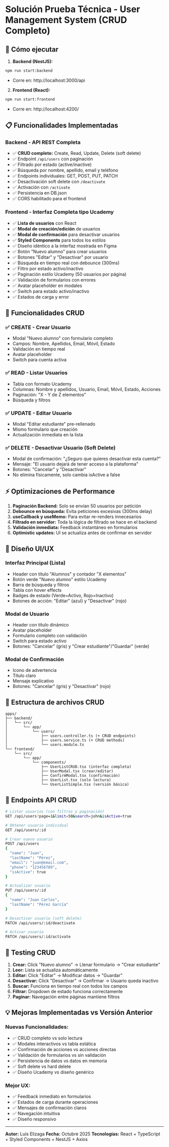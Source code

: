 # Solución Prueba Técnica - User Management System (CRUD Completo)

## 🚀 Cómo ejecutar

1. **Backend (NestJS):**
```bash
npm run start:backend
```
- Corre en: http://localhost:3000/api

2. **Frontend (React):**
```bash
npm run start:frontend
```
- Corre en: http://localhost:4200/

## 📋 Funcionalidades Implementadas

### Backend - API REST Completa
- ✅ **CRUD completo:** Create, Read, Update, Delete (soft delete)
- ✅ Endpoint `/api/users` con paginación
- ✅ Filtrado por estado (active/inactive)
- ✅ Búsqueda por nombre, apellido, email y teléfono
- ✅ Endpoints individuales: GET, POST, PUT, PATCH
- ✅ Desactivación soft delete con `/deactivate`
- ✅ Activación con `/activate`
- ✅ Persistencia en DB.json
- ✅ CORS habilitado para el frontend

### Frontend - Interfaz Completa tipo Ucademy
- ✅ **Lista de usuarios** con React
- ✅ **Modal de creación/edición** de usuarios
- ✅ **Modal de confirmación** para desactivar usuarios
- ✅ **Styled Components** para todos los estilos
- ✅ Diseño idéntico a la interfaz mostrada en Figma
- ✅ Botón "Nuevo alumno" para crear usuarios
- ✅ Botones "Editar" y "Desactivar" por usuario
- ✅ Búsqueda en tiempo real con debounce (300ms)
- ✅ Filtro por estado activo/inactivo
- ✅ Paginación estilo Ucademy (50 usuarios por página)
- ✅ Validación de formularios con errores
- ✅ Avatar placeholder en modales
- ✅ Switch para estado activo/inactivo
- ✅ Estados de carga y error

## 🔧 Funcionalidades CRUD

### ✅ CREATE - Crear Usuario
- Modal "Nuevo alumno" con formulario completo
- Campos: Nombre, Apellidos, Email, Móvil, Estado
- Validación en tiempo real
- Avatar placeholder
- Switch para cuenta activa

### ✅ READ - Listar Usuarios
- Tabla con formato Ucademy
- Columnas: Nombre y apellidos, Usuario, Email, Móvil, Estado, Acciones
- Paginación: "X - Y de Z elementos"
- Búsqueda y filtros

### ✅ UPDATE - Editar Usuario
- Modal "Editar estudiante" pre-rellenado
- Mismo formulario que creación
- Actualización inmediata en la lista

### ✅ DELETE - Desactivar Usuario (Soft Delete)
- Modal de confirmación: "¿Seguro que quieres desactivar esta cuenta?"
- Mensaje: "El usuario dejará de tener acceso a la plataforma"
- Botones: "Cancelar" y "Desactivar"
- No elimina físicamente, solo cambia isActive a false

## ⚡ Optimizaciones de Performance

1. **Paginación Backend:** Solo se envían 50 usuarios por petición
2. **Debounce en búsqueda:** Evita peticiones excesivas (300ms delay)
3. **useCallback y useMemo:** Para evitar re-renders innecesarios
4. **Filtrado en servidor:** Toda la lógica de filtrado se hace en el backend
5. **Validación inmediata:** Feedback instantáneo en formularios
6. **Optimistic updates:** UI se actualiza antes de confirmar en servidor

## 🎨 Diseño UI/UX

### Interfaz Principal (Lista)
- Header con título "Alumnos" y contador "X elementos"
- Botón verde "Nuevo alumno" estilo Ucademy
- Barra de búsqueda y filtros
- Tabla con hover effects
- Badges de estado (Verde=Activo, Rojo=Inactivo)
- Botones de acción: "Editar" (azul) y "Desactivar" (rojo)

### Modal de Usuario
- Header con título dinámico
- Avatar placeholder
- Formulario completo con validación
- Switch para estado activo
- Botones: "Cancelar" (gris) y "Crear estudiante"/"Guardar" (verde)

### Modal de Confirmación
- Icono de advertencia
- Título claro
- Mensaje explicativo
- Botones: "Cancelar" (gris) y "Desactivar" (rojo)

## 📁 Estructura de archivos CRUD

```
apps/
├── backend/
│   └── src/
│       └── app/
│           └── users/
│               ├── users.controller.ts (+ CRUD endpoints)
│               ├── users.service.ts (+ CRUD methods)
│               └── users.module.ts
└── frontend/
    └── src/
        └── app/
            └── components/
                ├── UserListCRUD.tsx (interfaz completa)
                ├── UserModal.tsx (crear/editar)
                ├── ConfirmModal.tsx (confirmación)
                ├── UserList.tsx (solo lectura)
                └── UserListSimple.tsx (versión básica)
```

## 🔗 Endpoints API CRUD

```bash
# Listar usuarios (con filtros y paginación)
GET /api/users?page=1&limit=50&search=john&isActive=true

# Obtener usuario individual
GET /api/users/:id

# Crear nuevo usuario
POST /api/users
{
  "name": "Juan",
  "lastName": "Pérez",
  "email": "juan@email.com",
  "phone": "123456789",
  "isActive": true
}

# Actualizar usuario
PUT /api/users/:id
{
  "name": "Juan Carlos",
  "lastName": "Pérez García"
}

# Desactivar usuario (soft delete)
PATCH /api/users/:id/deactivate

# Activar usuario
PATCH /api/users/:id/activate
```

## 🧪 Testing CRUD

1. **Crear:** Click "Nuevo alumno" → Llenar formulario → "Crear estudiante"
2. **Leer:** Lista se actualiza automáticamente
3. **Editar:** Click "Editar" → Modificar datos → "Guardar"
4. **Desactivar:** Click "Desactivar" → Confirmar → Usuario queda inactivo
5. **Buscar:** Funciona en tiempo real con todos los campos
6. **Filtrar:** Dropdown de estado funciona correctamente
7. **Paginar:** Navegación entre páginas mantiene filtros

## 💡 Mejoras Implementadas vs Versión Anterior

### Nuevas Funcionalidades:
- ✅ CRUD completo vs solo lectura
- ✅ Modales interactivos vs tabla estática
- ✅ Confirmación de acciones vs acciones directas
- ✅ Validación de formularios vs sin validación
- ✅ Persistencia de datos vs datos en memoria
- ✅ Soft delete vs hard delete
- ✅ Diseño Ucademy vs diseño genérico

### Mejor UX:
- ✅ Feedback inmediato en formularios
- ✅ Estados de carga durante operaciones
- ✅ Mensajes de confirmación claros
- ✅ Navegación intuitiva
- ✅ Diseño responsivo

---

**Autor:** Luis Elizaga
**Fecha:** Octubre 2025
**Tecnologías:** React + TypeScript + Styled Components + NestJS + Axios